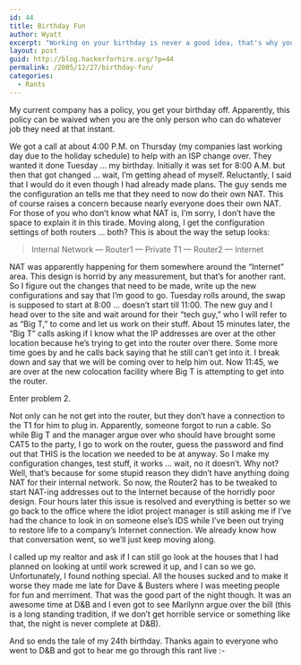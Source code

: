 ```yaml
---
id: 44
title: Birthday Fun
author: Wyatt
excerpt: "Working on your birthday is never a good idea, that's why you get it off.  What would you imagine denying someone that day off would cause?"
layout: post
guid: http://blog.hackerforhire.org/?p=44
permalink: /2005/12/27/birthday-fun/
categories:
  - Rants
---
```

My current company has a policy, you get your birthday off. Apparently, this policy can be waived when you are the only person who can do whatever job they need at that instant.  
<!--more-->

  
We got a call at about 4:00 P.M. on Thursday (my companies last working day due to the holiday schedule) to help with an ISP change over. They wanted it done Tuesday &#8230; my birthday. Initially it was set for 8:00 A.M. but then that got changed &#8230; wait, I&#8217;m getting ahead of myself. Reluctantly, I said that I would do it even though I had already made plans. The guy sends me the configuration an tells me that they need to now do their own NAT. This of course raises a concern because nearly everyone does their own NAT. For those of you who don&#8217;t know what NAT is, I&#8217;m sorry, I don&#8217;t have the space to explain it in this tirade. Moving along, I get the configuration settings of both routers &#8230; both? This is about the way the setup looks:

> Internal Network &#8212; Router1 &#8212; Private T1 &#8212; Router2 &#8212; Internet 

NAT was apparently happening for them somewhere around the &#8220;Internet&#8221; area. This design is horrid by any measurement, but that&#8217;s for another rant. So I figure out the changes that need to be made, write up the new configurations and say that I&#8217;m good to go. Tuesday rolls around, the swap is supposed to start at 8:00 &#8230; doesn&#8217;t start till 11:00. The new guy and I head over to the site and wait around for their &#8220;tech guy,&#8221; who I will refer to as &#8220;Big T,&#8221; to come and let us work on their stuff. About 15 minutes later, the &#8220;Big T&#8221; calls asking if I know what the IP addresses are over at the other location because he&#8217;s trying to get into the router over there. Some more time goes by and he calls back saying that he still can&#8217;t get into it. I break down and say that we will be coming over to help him out. Now 11:45, we are over at the new colocation facility where Big T is attempting to get into the router.

Enter problem 2.

Not only can he not get into the router, but they don&#8217;t have a connection to the T1 for him to plug in. Apparently, someone forgot to run a cable. So while Big T and the manager argue over who should have brought some CAT5 to the party, I go to work on the router, guess the password and find out that THIS is the location we needed to be at anyway. So I make my configuration changes, test stuff, it works &#8230; wait, no it doesn&#8217;t. Why not? Well, that&#8217;s because for some stupid reason they didn&#8217;t have anything doing NAT for their internal network. So now, the Router2 has to be tweaked to start NAT-ing addresses out to the Internet because of the horridly poor design. Four hours later this issue is resolved and everything is better so we go back to the office where the idiot project manager is still asking me if I&#8217;ve had the chance to look in on someone else&#8217;s IDS while I&#8217;ve been out trying to restore life to a company&#8217;s Internet connection. We already know how that conversation went, so we&#8217;ll just keep moving along.

I called up my realtor and ask if I can still go look at the houses that I had planned on looking at until work screwed it up, and I can so we go. Unfortunately, I found nothing special. All the houses sucked and to make it worse they made me late for Dave & Busters where I was meeting people for fun and merriment. That was the good part of the night though. It was an awesome time at D&B and I even got to see Marilynn argue over the bill (this is a long standing tradition, if we don&#8217;t get horrible service or something like that, the night is never complete at D&B).

And so ends the tale of my 24th birthday. Thanks again to everyone who went to D&B and got to hear me go through this rant live <img src="http://blog.hackerforhire.org/wp-includes/images/smilies/simple-smile.png" alt=":-)" class="wp-smiley" style="height: 1em; max-height: 1em;" />
